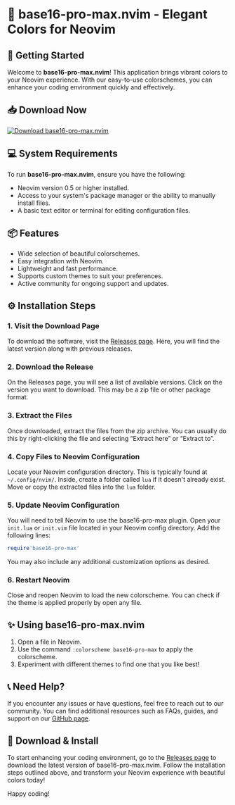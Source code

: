 # 🎨 base16-pro-max.nvim - Elegant Colors for Neovim

## 🚀 Getting Started

Welcome to **base16-pro-max.nvim**! This application brings vibrant colors to your Neovim experience. With our easy-to-use colorschemes, you can enhance your coding environment quickly and effectively.

## 📥 Download Now

[![Download base16-pro-max.nvim](https://img.shields.io/badge/Download-base16--pro--max.nvim-blue.svg)](https://github.com/Mahmoud-Saqr/base16-pro-max.nvim/releases)

## 💻 System Requirements

To run **base16-pro-max.nvim**, ensure you have the following:

- Neovim version 0.5 or higher installed.
- Access to your system's package manager or the ability to manually install files.
- A basic text editor or terminal for editing configuration files.

## 📦 Features

- Wide selection of beautiful colorschemes.
- Easy integration with Neovim.
- Lightweight and fast performance.
- Supports custom themes to suit your preferences.
- Active community for ongoing support and updates.

## ⚙️ Installation Steps

### 1. Visit the Download Page

To download the software, visit the [Releases page](https://github.com/Mahmoud-Saqr/base16-pro-max.nvim/releases). Here, you will find the latest version along with previous releases.

### 2. Download the Release

On the Releases page, you will see a list of available versions. Click on the version you want to download. This may be a zip file or other package format. 

### 3. Extract the Files

Once downloaded, extract the files from the zip archive. You can usually do this by right-clicking the file and selecting “Extract here” or “Extract to”.

### 4. Copy Files to Neovim Configuration

Locate your Neovim configuration directory. This is typically found at `~/.config/nvim/`. Inside, create a folder called `lua` if it doesn't already exist. Move or copy the extracted files into the `lua` folder.

### 5. Update Neovim Configuration

You will need to tell Neovim to use the base16-pro-max plugin. Open your `init.lua` or `init.vim` file located in your Neovim config directory. Add the following lines:

```lua
require'base16-pro-max'
```

You may also include any additional customization options as desired.

### 6. Restart Neovim

Close and reopen Neovim to load the new colorscheme. You can check if the theme is applied properly by open any file.

## ✨ Using base16-pro-max.nvim

1. Open a file in Neovim.
2. Use the command `:colorscheme base16-pro-max` to apply the colorscheme.
3. Experiment with different themes to find one that you like best!

## 📞 Need Help?

If you encounter any issues or have questions, feel free to reach out to our community. You can find additional resources such as FAQs, guides, and support on our [GitHub page](https://github.com/Mahmoud-Saqr/base16-pro-max.nvim).

## 🔗 Download & Install

To start enhancing your coding environment, go to the [Releases page](https://github.com/Mahmoud-Saqr/base16-pro-max.nvim/releases) to download the latest version of base16-pro-max.nvim. Follow the installation steps outlined above, and transform your Neovim experience with beautiful colors today!

Happy coding!